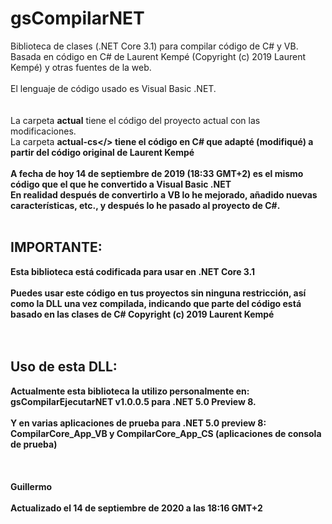 # gsCompilarNET
Biblioteca de clases (.NET Core 3.1) para compilar código de C# y VB.<br>
Basada en código en C# de Laurent Kempé (Copyright (c) 2019 Laurent Kempé) y otras fuentes de la web.<br>
<br>
El lenguaje de código usado es Visual Basic .NET.<br>
<br>
<br>
La carpeta <b>actual</b> tiene el código del proyecto actual con las modificaciones.<br>
La carpeta <b>actual-cs</> tiene el código en C# que adapté (modifiqué) a partir del código original de Laurent Kempé<br>
<br>
A fecha de hoy 14 de septiembre de 2019 (18:33 GMT+2) es el mismo código que el que he convertido a Visual Basic .NET<br>
En realidad después de convertirlo a VB lo he mejorado, añadido nuevas características, etc., y después lo he pasado al proyecto de C#.
<br>
<br>
<h2>IMPORTANTE:</h2>
Esta biblioteca está codificada para usar en .NET Core 3.1<br>
<br>
Puedes usar este código en tus proyectos sin ninguna restricción, así como la DLL una vez compilada, indicando que parte del código 
está basado en las clases de C# Copyright (c) 2019 Laurent Kempé<br>
<br>
<br>
<h2>Uso de esta DLL:</h2>
Actualmente esta biblioteca la utilizo personalmente en:<br>
gsCompilarEjecutarNET v1.0.0.5 para .NET 5.0 Preview 8.<br>
<br>
Y en varias aplicaciones de prueba para .NET 5.0 preview 8:<br>
CompilarCore_App_VB y CompilarCore_App_CS (aplicaciones de consola de prueba)<br>
<br> 
<br> 
<br>
Guillermo<br>
<br>
Actualizado el 14 de septiembre de 2020 a las 18:16 GMT+2

